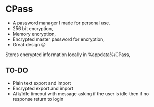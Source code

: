# CPass

- A password manager I made for personal use.
- 256 bit encryption, 
- Memory encryption, 
- Encrypted master password for encryption, 
- Great design 😉

Stores encrypted information locally in %appdata%/CPass, 

## TO-DO
- Plain text export and import
- Encrypted export and import
- Afk/Idle timeout with message asking if the user is idle then if no response return to login
